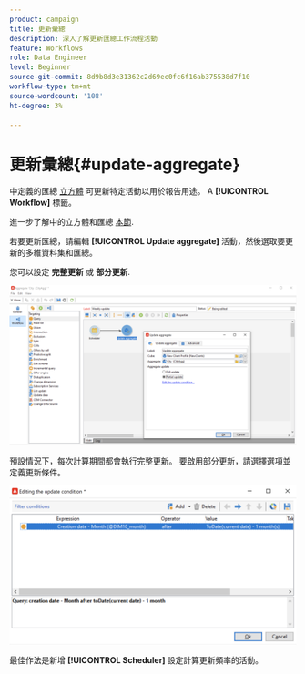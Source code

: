 ```yaml
---
product: campaign
title: 更新彙總
description: 深入了解更新匯總工作流程活動
feature: Workflows
role: Data Engineer
level: Beginner
source-git-commit: 8d9b8d3e31362c2d69ec0fc6f16ab375538d7f10
workflow-type: tm+mt
source-wordcount: '108'
ht-degree: 3%

---
```


# 更新彙總{#update-aggregate}

中定義的匯總 [立方體](../../v8/reporting/gs-cubes.md) 可更新特定活動以用於報告用途。 A **[!UICONTROL Workflow]** 標籤。

進一步了解中的立方體和匯總 [本節](../../v8/reporting/customize-cubes.md#calculate-and-use-aggregates).

若要更新匯總，請編輯 **[!UICONTROL Update aggregate]** 活動，然後選取要更新的多維資料集和匯總。

您可以設定 **完整更新** 或 **部分更新**.

![](assets/update-aggregate-details.png)

預設情況下，每次計算期間都會執行完整更新。 要啟用部分更新，請選擇選項並定義更新條件。

![](assets/update-aggregate-partial.png)

最佳作法是新增 **[!UICONTROL Scheduler]** 設定計算更新頻率的活動。
